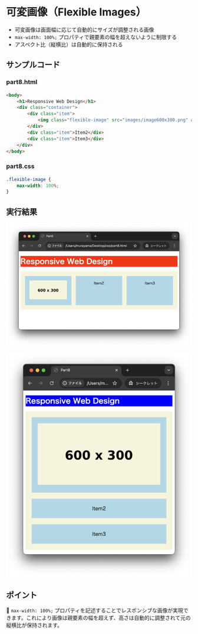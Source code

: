 # 可変画像（Flexible Images）

+ 可変画像は画面幅に応じて自動的にサイズが調整される画像
+ `max-width: 100%;` プロパティで親要素の幅を超えないように制限する
+ アスペクト比（縦横比）は自動的に保持される

## サンプルコード

### part8.html

```html
<body>
    <h1>Responsive Web Design</h1>
    <div class="container">
        <div class="item">
            <img class="flexible-image" src="images/image600x300.png" alt="サンプル画像">
        </div>
        <div class="item">Item2</div>
        <div class="item">Item3</div>
    </div>
</body>
```

### part8.css

```css
.flexible-image {
    max-width: 100%;
}
```

## 実行結果

![](https://raw.githubusercontent.com/murayama333/md2slide/refs/heads/main/md/css/part8/img/05.png)

![](https://raw.githubusercontent.com/murayama333/md2slide/refs/heads/main/md/css/part8/img/05_2.png)

## ポイント

💬 `max-width: 100%;` プロパティを記述することでレスポンシブな画像が実現できます。これにより画像は親要素の幅を超えず、高さは自動的に調整されて元の縦横比が保持されます。
